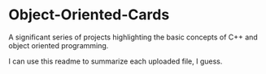 # Object-Oriented-Cards
A significant series of projects highlighting the basic concepts of C++ and object oriented programming.


I can use this readme to summarize each uploaded file, I guess.
